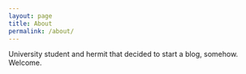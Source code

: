 ```yaml
---
layout: page
title: About
permalink: /about/
---
```


University student and hermit that decided to start a blog, somehow. Welcome.
